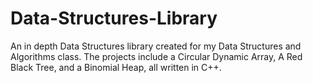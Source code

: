 # Data-Structures-Library

An in depth Data Structures library created for my Data Structures and Algorithms class. The projects include a Circular Dynamic Array, A Red Black Tree, and a Binomial Heap, all written in C++.
